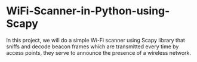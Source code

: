 # WiFi-Scanner-in-Python-using-Scapy
In this project, we will do a simple Wi-Fi scanner using Scapy library that sniffs and decode beacon frames which are transmitted every time by access points, they serve to announce the presence of a wireless network.
